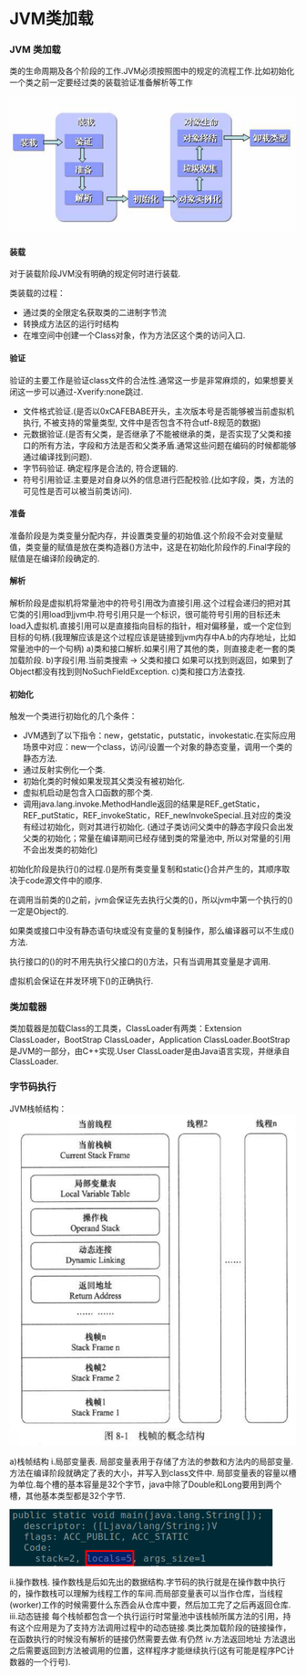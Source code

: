 # JVM类加载

### JVM 类加载

类的生命周期及各个阶段的工作.JVM必须按照图中的规定的流程工作.比如初始化一个类之前一定要经过类的装载验证准备解析等工作

![class-life](../images/class-life.png)

#### 装载

对于装载阶段JVM没有明确的规定何时进行装载.

类装载的过程：

- 通过类的全限定名获取类的二进制字节流
- 转换成方法区的运行时结构
- 在堆空间中创建一个Class对象，作为方法区这个类的访问入口.

#### 验证

验证的主要工作是验证class文件的合法性.通常这一步是非常麻烦的，如果想要关闭这一步可以通过-Xverify:none跳过.

- 文件格式验证.(是否以0xCAFEBABE开头，主次版本号是否能够被当前虚拟机执行, 不被支持的常量类型, 文件中是否包含不符合utf-8规范的数据)
- 元数据验证.(是否有父类，是否继承了不能被继承的类，是否实现了父类和接口的所有方法，字段和方法是否和父类矛盾.通常这些问题在编码的时候都能够通过编译找到问题).
- 字节码验证. 确定程序是合法的, 符合逻辑的.
- 符号引用验证.主要是对自身以外的信息进行匹配校验.(比如字段，类，方法的可见性是否可以被当前类访问).

#### 准备

准备阶段是为类变量分配内存，并设置类变量的初始值.这个阶段不会对变量赋值，类变量的赋值是放在类构造器<clinit>()方法中，这是在初始化阶段作的.Final字段的赋值是在编译阶段确定的.

#### 解析

解析阶段是虚拟机将常量池中的符号引用改为直接引用.这个过程会递归的把对其它类的引用load到jvm中.符号引用只是一个标识，很可能符号引用的目标还未load入虚拟机.直接引用可以是直接指向目标的指针，相对偏移量，或一个定位到目标的句柄.(我理解应该是这个过程应该是链接到jvm内存中A.b的内存地址，比如常量池中的一个句柄)
a)类和接口解析.如果引用了其他的类，则直接走老一套的类加载阶段.
b)字段引用.当前类搜索 -> 父类和接口 如果可以找到则返回，如果到了Object都没有找到则NoSuchFieldException.
c)类和接口方法查找.

#### 初始化

触发一个类进行初始化的几个条件：

- JVM遇到了以下指令：new，getstatic，putstatic，invokestatic.在实际应用场景中对应：new一个class，访问/设置一个对象的静态变量，调用一个类的静态方法.
- 通过反射实例化一个类.
- 初始化类的时候如果发现其父类没有被初始化.
- 虚拟机启动是包含入口函数的那个类.
- 调用java.lang.invoke.MethodHandle返回的结果是REF_getStatic，REF_putStatic，REF_invokeStatic，REF_newInvokeSpecial.且对应的类没有经过初始化，则对其进行初始化.
(通过子类访问父类中的静态字段只会出发父类的初始化；常量在编译期间已经存储到类的常量池中, 所以对常量的引用不会出发类的初始化)

初始化阶段是执行<clinit>()的过程.<clinit>()是所有类变量复制和static{}合并产生的，其顺序取决于code源文件中的顺序.

在调用当前类的<clinit>()之前，jvm会保证先去执行父类的<clinit>()，所以jvm中第一个执行的<clinit>()一定是Object的.

如果类或接口中没有静态语句块或没有变量的复制操作，那么编译器可以不生成<clinit>()方法.

执行接口的<clinit>()的时不用先执行父接口的<clinit>()方法，只有当调用其变量是才调用.

虚拟机会保证在并发环境下<clinit>()的正确执行.



### 类加载器

类加载器是加载Class的工具类，ClassLoader有两类：Extension ClassLoader，BootStrap ClassLoader，Application ClassLoader.BootStrap是JVM的一部分，由C++实现.User ClassLoader是由Java语言实现，并继承自ClassLoader.

### 字节码执行

JVM栈帧结构：
![jvm-stack.png](../images/jvm-stack.png)

a)栈帧结构
i.局部变量表.
局部变量表用于存储了方法的参数和方法内的局部变量.方法在编译阶段就确定了表的大小，并写入到class文件中.
局部变量表的容量以槽为单位.每个槽的基本容量是32个字节，java中除了Double和Long要用到两个槽，其他基本类型都是32个字节.

![local-variables.png](../images/local-variables.png)

ii.操作数栈.
操作数栈是后如先出的数据结构.字节码的执行就是在操作数中执行的，操作数栈可以理解为线程工作的车间.而局部变量表可以当作仓库，当线程(worker)工作的时候需要什么东西会从仓库中要，然后加工完了之后再返回仓库.
iii.动态链接
每个栈帧都包含一个执行运行时常量池中该栈帧所属方法的引用，持有这个应用是为了支持方法调用过程中的动态链接.类比类加载阶段的链接操作，在函数执行的时候没有解析的链接仍然需要去做.有仍然
iv.方法返回地址
方法退出之后需要返回到方法被调用的位置，这样程序才能继续执行(这有可能是程序PC计数器的一个行号).